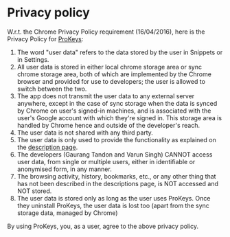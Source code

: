 # Privacy policy

W.r.t. the Chrome Privacy Policy requirement (16/04/2016), here is the Privacy Policy for [ProKeys](https://chrome.google.com/webstore/detail/prokeys/ekfnbpgmmeahnnlpjibofkobpdkifapn):

1. The word "user data" refers to the data stored by the user in Snippets or in Settings.
2. All user data is stored in either local chrome storage area or sync chrome storage area, both of which are implemented by the Chrome browser and provided for use to developers; the user is allowed to switch between the two.
3. The app does not transmit the user data to any external server anywhere, except in the case of sync storage when the data is synced by Chrome on user's signed-in machines, and is associated with the user's Google account with which they're signed in. This storage area is handled by Chrome hence and outside of the developer's reach.
4. The user data is not shared with any third party.
5. The user data is only used to provide the functionality as explained on the [description page](https://chrome.google.com/webstore/detail/prokeys/ekfnbpgmmeahnnlpjibofkobpdkifapn).
6. The developers (Gaurang Tandon and Varun Singh) CANNOT access user data, from single or multiple users, either in identifiable or  anonymised form, in any manner.
7. The browsing activity, history, bookmarks, etc., or any other thing that has not been described in the descriptions page, is NOT accessed and NOT stored.
8. The user data is stored only as long as the user uses ProKeys. Once they uninstall ProKeys, the user data is lost too (apart from the sync storage data, managed by Chrome)

By using ProKeys, you, as a user, agree to the above privacy policy.
